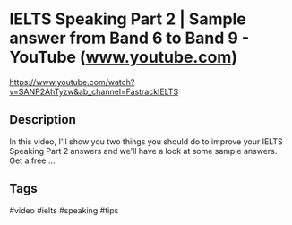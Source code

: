 # IELTS Speaking Part 2 | Sample answer from Band 6 to Band 9 - YouTube (www.youtube.com)

<https://www.youtube.com/watch?v=SANP2AhTyzw&ab_channel=FastrackIELTS>

## Description

In this video, I'll show you two things you should do to improve your IELTS Speaking Part 2 answers and we'll have a look at some sample answers. Get a free ...

## Tags

#video #ielts #speaking #tips
